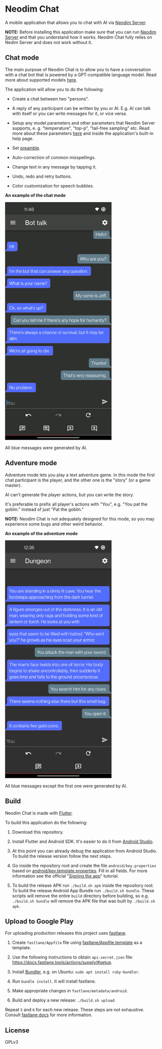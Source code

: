 # Neodim Chat

A mobile application that allows you to chat with AI via
[Neodim Server](https://github.com/alkatrazstudio/neodim-server).

**NOTE:** Before installing this application make sure that you can run
[Neodim Server](https://github.com/alkatrazstudio/neodim-server)
and that you understand how it works.
Neodim Chat fully relies on Nedim Server and does not work without it.


## Chat mode

The main purpose of Neodim Chat is to allow you to have a conversation
with a chat bot that is powered by a GPT-compatible language model.
Read more about supported models
[here](https://github.com/alkatrazstudio/neodim-server#supported-models).

The application will allow you to do the following:

* Create a chat between two "persons".

* A reply of any participant can be written by you or AI.
  E.g. AI can talk with itself or you can write messages for it, or vice versa.

* Setup any model parameters and other parameters
  that Neodim Server supports,
  e. g. "temperature", "top-p", "tail-free sampling" etc.
  Read more about these parameters
  [here](https://github.com/alkatrazstudio/neodim-server#api-request)
  and inside the application's built-in help page.

* Set [preamble](https://github.com/alkatrazstudio/neodim-server#prompt-and-preamble).

* Auto-correction of common misspellings.

* Change text in any message by tapping it.

* Undo, redo and retry buttons.

* Color customization for speech bubbles.

**An example of the chat mode**

<img src="fastlane/metadata/android/en-US/images/phoneScreenshots/1_en-US.png?raw=true" alt="Chat mode" title="Chat mode" width="350" />

All blue messages were generated by AI.


## Adventure mode

Adventure mode lets you play a text adventure game.
In this mode the first chat participant is the player,
and the other one is the "story" (or a game master).

AI can't generate the player actions,
but you can write the story.

It's preferable to prefix all player's actions with "You",
e.g. "You pat the goblin." instead of just "Pat the goblin."

**NOTE:** Neodim Chat is not adequately designed for this mode,
so you may experience some bugs and other weird behavior.

**An example of the adventure mode**

<img src="fastlane/metadata/android/en-US/images/phoneScreenshots/2_en-US.png?raw=true" alt="Adventure mode" title="Adventure mode" width="350" />

All blue messages except the first one were generated by AI.



## Build

Neodim Chat is made with [Flutter](https://flutter.dev).

To build this application do the following:

1. Download this repository.

2. Install Flutter and Android SDK. It's easier to do it from [Android Studio](https://developer.android.com/studio).

3. At this point you can already debug the application from Android Studio.
   To build the release version follow the next steps.

4. Go inside the repository root and create the file
   `android/key.properties` based on [android/key.template.properties](android/key.template.properties).
   Fill in all fields.
   For more information see the official "[Signing the app](https://flutter.dev/docs/deployment/android#signing-the-app)" tutorial.

5. To build the release APK run `./build.sh apk` inside the repository root.
   To build the release Android App Bundle run `./build.sh bundle`.
   These scripts will remove the entire `build` directory before building,
   so e.g. `./build.sh bundle` will remove the APK file that was built by `./build.sh apk`.


## Upload to Google Play

For uploading production releases this project uses [fastlane](https://fastlane.tools).

1. Create `fastlane/Appfile` file using [fastlane/Appfile.template](fastlane/Appfile.template) as a template.

2. Use the following instructions to obtain `api-secret.json` file: https://docs.fastlane.tools/actions/supply/#setup.

3. Install [Bundler](https://bundler.io), e.g. on Ubuntu: `sudo apt install ruby-bundler`.

4. Run `bundle install`. It will install fastlane.

5. Make appropriate changes in `fastlane/metadata/android`.

6. Build and deploy a new release: `./build.sh upload`.

Repeat `5` and `6` for each new release.
These steps are not exhaustive. Consult [fastlane docs](https://docs.fastlane.tools) for more information.


## License

GPLv3
